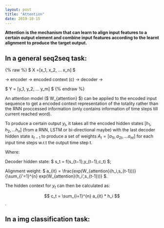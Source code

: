 ```yaml
---
layout: post
title: "Attention"
date: 2019-10-15
---
```


**Attention is the mechanism that can learn to align input features to a certain output element and combine input features according to the learnt alignment to produce the target output.**

## In a general seq2seq task: 

{% raw %}
  $ X =[x_1, x_2, ... x_n] $ 
  
  &rarr; encoder &rarr; encoded context (c) &rarr; decoder &rarr; 
  
  $ Y = [y_1, y_2, ... y_m] $
{% endraw %}

An attention model ($ W_{attention} $) can be applied to the encoded input sequence to get a encoded context representation of the totality rather than the RNN proccessed information (only contains information of time steps till current reached word).

To produce a certain output $y_t$, it takes all the encoded hidden states $[h_1, h_2, ... h_n]$ (from a RNN, LSTM or bi-directional maybe) with the last decoder hidden state  $s_{t-1}$ to produce a set of weights $A_t =[a_{1t}, a_{2t}, ... a_{nt}]$ for each input time steps w.r.t the output time step t.

Where:

Decoder hidden state: $ s_t = f(s_{t−1},y_{t−1},c_t) $;

Alignment weight: $ a_{it} = \frac{exp(W_{attention}(h_i,s_{t-1}))}{\sum_{i'=1}^{n} exp(W_{attention}(h_i',s_{t-1}))} $.

The hidden context for $y_t$ can then be calculated as:

$$ c_t = \sum_{i=1}^{n} a_{it} * h_i $$.

## In a img classification task: 

